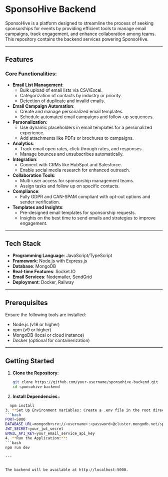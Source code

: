 # SponsoHive Backend

SponsoHive is a platform designed to streamline the process of seeking sponsorships for events by providing efficient tools to manage email campaigns, track engagement, and enhance collaboration among teams. This repository contains the backend services powering SponsoHive.

---

## Features

### Core Functionalities:
- **Email List Management**:
  - Bulk upload of email lists via CSV/Excel.
  - Categorization of contacts by industry or priority.
  - Detection of duplicate and invalid emails.
- **Email Campaign Automation**:
  - Create and manage personalized email templates.
  - Schedule automated email campaigns and follow-up sequences.
- **Personalization**:
  - Use dynamic placeholders in email templates for a personalized experience.
  - Add attachments like PDFs or brochures to campaigns.
- **Analytics**:
  - Track email open rates, click-through rates, and responses.
  - Manage bounces and unsubscribes automatically.
- **Integration**:
  - Connect with CRMs like HubSpot and Salesforce.
  - Enable social media research for enhanced outreach.
- **Collaboration Tools**:
  - Multi-user access for sponsorship management teams.
  - Assign tasks and follow up on specific contacts.
- **Compliance**:
  - Fully GDPR and CAN-SPAM compliant with opt-out options and sender verification.
- **Templates and Insights**:
  - Pre-designed email templates for sponsorship requests.
  - Insights on the best time to send emails and strategies to improve engagement.

---

## Tech Stack

- **Programming Language**: JavaScript/TypeScript
- **Framework**: Node.js with Express.js
- **Database**: MongoDB
- **Real-time Features**: Socket.IO
- **Email Services**: Nodemailer, SendGrid
- **Deployment**: Docker, Railway

---

## Prerequisites

Ensure the following tools are installed:
- Node.js (v18 or higher)
- npm (v9 or higher)
- MongoDB (local or cloud instance)
- Docker (optional for containerization)

---

## Getting Started

1. **Clone the Repository**:
   ```bash
   git clone https://github.com/your-username/sponsohive-backend.git
   cd sponsohive-backend
2. **Install Dependencies:**:
 ```bash
   npm install
3. **Set Up Environment Variables: Create a .env file in the root directory and configure the following:**:
 ```bash
PORT=5000
DATABASE_URL=mongodb+srv://<username>:<password>@cluster.mongodb.net/sponsohive
JWT_SECRET=your_jwt_secret
EMAIL_API_KEY=your_email_service_api_key
4. **Run the Application:**:
 ```bash
npm run dev

---


The backend will be available at http://localhost:5000.
